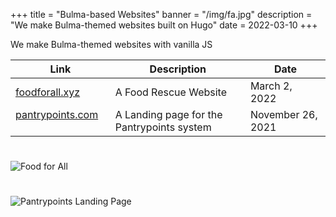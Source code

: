 +++
title = "Bulma-based Websites"
banner = "/img/fa.jpg"
description = "We make Bulma-themed websites built on Hugo"
date = 2022-03-10
+++


We make Bulma-themed websites with vanilla JS



 Link | Description | Date
--- | --- | ---
[foodforall.xyz](https://foodforall.xyz) &nbsp; &nbsp; &nbsp; | A Food Rescue Website | March 2, 2022
[pantrypoints.com](https://pantrypoints.com) &nbsp; &nbsp; &nbsp; | A Landing page for the Pantrypoints system | November 26, 2021


<!-- [Pantrypoints Shop](https://pantrypoints.shop) &nbsp; &nbsp; &nbsp; | Hugo | 0.88.1 -->

# 

![Food for All](/img/fa.jpg)

#

![Pantrypoints Landing Page](/img/pantryui.jpg)

<!-- ![Pantrypoints](/img/pp.jpg) -->
